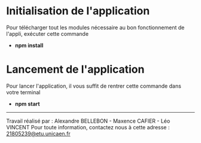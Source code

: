 
# Initialisation de l'application

  Pour télécharger tout les modules nécessaire au bon fonctionnement de l'appli, exécuter cette commande 
- **npm install**

# Lancement de l'application

Pour lancer l'application, il vous suffit de rentrer cette commande dans votre terminal
- **npm start** 

----
Travail réalisé par : Alexandre BELLEBON - Maxence CAFIER - Léo VINCENT
Pour toute information, contactez nous à cette adresse : 21805239@etu.unicaen.fr 
